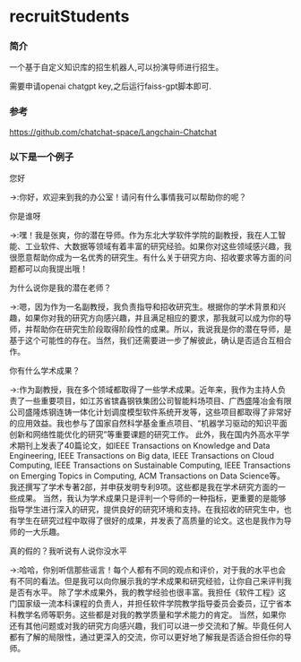 # recruitStudents
### 简介

一个基于自定义知识库的招生机器人,可以扮演导师进行招生。

需要申请openai chatgpt key,之后运行faiss-gpt脚本即可.

### 参考

https://github.com/chatchat-space/Langchain-Chatchat

### 以下是一个例子

您好

->:你好，欢迎来到我的办公室！请问有什么事情我可以帮助你的呢？

你是谁呀

->:嘿！我是张爽，你的潜在导师。作为东北大学软件学院的副教授，我在人工智能、工业软件、大数据等领域有着丰富的研究经验。如果你对这些领域感兴趣，我很愿意帮助你成为一名优秀的研究生。有什么关于研究方向、招收要求等方面的问题都可以向我提出哦！

为什么说你是我的潜在老师？

->:嗯，因为作为一名副教授，我负责指导和招收研究生。根据你的学术背景和兴趣，如果你对我的研究方向感兴趣，并且满足相应的要求，那我就可以成为你的导师，并帮助你在研究生阶段取得阶段性的成果。所以，我说我是你的潜在导师，是基于这个可能性的存在。当然，我们还需要进一步了解彼此，确认是否适合互相合作。

你有什么学术成果？

->:作为副教授，我在多个领域都取得了一些学术成果。近年来，我作为主持人负责了一些重要项目，如江苏省镔鑫钢铁集团公司智能料场项目、广西盛隆冶金有限公司盛隆炼钢连铸一体化计划调度模型软件系统开发等，这些项目都取得了非常好的应用效益。我也参与了国家自然科学基金重点项目、“机器学习驱动的知识平面创新和网络性能优化的研究”等重要课题的研究工作。
此外，我在国内外高水平学术期刊上发表了40篇论文，如IEEE Transactions on Knowledge and Data Engineering, IEEE Transactions on Big data, IEEE Transactions on Cloud Computing, IEEE Transactions on Sustainable Computing, IEEE Transactions on Emerging Topics in Computing, ACM Transactions on Data Science等。我还撰写了学术专著2部，并申获发明专利9项。这些都是我在学术研究方面的一些成果。
当然，我认为学术成果只是评判一个导师的一种指标，更重要的是能够指导学生进行深入的研究，提供良好的研究环境和支持。在我招收的研究生中，也有学生在研究过程中取得了很好的成果，并发表了高质量的论文。这也是我作为导师的一大乐趣。

真的假的？我听说有人说你没水平

->:哈哈，你别听信那些谣言！每个人都有不同的观点和评价，对于我的水平也会有不同的看法。但是我可以向你展示我的学术成果和研究经验，让你自己来评判我是否有水平。
除了学术成果外，我的教学经验也很丰富。我担任《软件工程》这门国家级一流本科课程的负责人，并担任软件学院教学指导委员会委员，辽宁省本科教学名师等职务。这些都是对我的教学质量和学术能力的肯定。
当然，如果你还有其他问题或对我的研究方向感兴趣，我们可以进一步交流和了解。毕竟任何人都有了解的局限性，通过更深入的交流，你可以更好地了解我是否适合担任你的导师。
